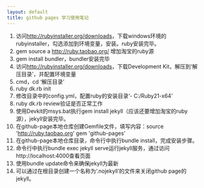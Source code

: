 ```yaml
---
layout: default
title: github pages 学习使用笔记
---
```

1. 访问<http://rubyinstaller.org/downloads>，下载windows环境的rubyinstaller，勾选添加到环境变量，安装。ruby安装完毕。
2. gem source a <http://ruby.taobao.org/> 增加淘宝的ruby源
3. gem install bundler，bundler安装完毕
4. 访问<http://rubyinstaller.org/downloads>，下载Development Kit，解压到‘解压目录’，并配置环境变量
5. cmd，cd ‘解压目录’
6. ruby dk.rb init
7. 修改目录中的config.yml，配置ruby的安装目录‘- C:/Ruby21-x64’
8. ruby dk.rb review验证是否正常工作
9. 使用Devkit的msys.bat执行gem install jekyll（应该还要增加淘宝的ruby源），jekyll安装完毕。
10. 在github-page本地仓库创建Gemfile文件，填写内容：source 'http://ruby.taobao.org' gem 'github-pages'
11. 在github-page本地仓库目录，命令行中执行bundle install，完成安装步骤。
12. 命令行中执行bundle exec jekyll serve运行jekyll服务，通过访问http://localhost:4000查看页面
13. 使用bundle update命令来确保jekyll为最新
14. 可以通过在根目录创建一个名称为‘.nojekyll’的文件来关闭github page的jekyll。